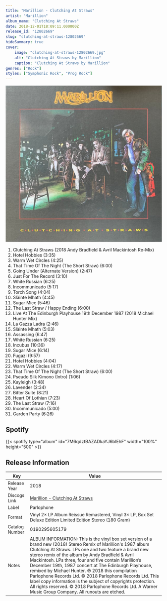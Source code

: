 ```yaml
---
title: "Marillion - Clutching At Straws"
artist: "Marillion"
album_name: "Clutching At Straws"
date: 2018-12-01T18:09:11.000000Z
release_id: "12802669"
slug: "clutching-at-straws-12802669"
hideSummary: true
cover:
    image: "clutching-at-straws-12802669.jpg"
    alt: "Clutching At Straws by Marillion"
    caption: "Clutching At Straws by Marillion"
genres: ["Rock"]
styles: ["Symphonic Rock", "Prog Rock"]
---
```


![Clutching At Straws by Marillion](clutching-at-straws-12802669.jpg)

<!-- section break -->

1. Clutching At Straws (2018 Andy Bradfield & Avril Mackintosh Re-Mix)
2. Hotel Hobbies (3:35)
3. Warm Wet Circles (4:25)
4. That Time Of The Night (The Short Straw) (6:00)
5. Going Under (Alternate Version) (2:47)
6. Just For The Record (3:10)
7. White Russian (6:25)
8. Incommunicado (5:17)
9. Torch Song (4:04)
10. Slàinte Mhath (4:45)
11. Sugar Mice (5:46)
12. The Last Straw / Happy Ending (6:00)
13. Live At The Edinburgh Playhouse 19th December 1987 (2018 Michael Hunter Mix)
14. La Gazza Ladra (2:46)
15. Slàinte Mhath (5:03)
16. Assassing (6:47)
17. White Russian (6:25)
18. Incubus (10:36)
19. Sugar Mice (6:14)
20. Fugazi (9:57)
21. Hotel Hobbies (4:04)
22. Warm Wet Circles (4:17)
23. That Time Of The Night (The Short Straw) (6:00)
24. Pseudo Silk Kimono (Intro) (1:06)
25. Kayleigh (3:48)
26. Lavender (2:34)
27. Bitter Suite (8:21)
28. Heart Of Lothian (7:23)
29. The Last Straw (7:16)
30. Incommunicado (5:00)
31. Garden Party (6:26)

<!-- section break -->


## Spotify
{{< spotify type="album" id="7M6qdztBAZADkaYJ6bIEhF" width="100%" height="500" >}}




## Release Information
|  Key           | Value                                                |
| ---------------| ---------------------------------------------------- |
| Release Year   | 2018                                   |
| Discogs Link   | [Marillion - Clutching At Straws](https://www.discogs.com/release/12802669-Marillion-Clutching-At-Straws) |
| Label          | Parlophone |
| Format         | Vinyl 2× LP Album Reissue Remastered, Vinyl 3× LP, Box Set Deluxe Edition Limited Edition Stereo (180 Gram) |
| Catalog Number | 0190295605179 |
| Notes | ALBUM INFORMATION: This is the vinyl box set version of a brand new (2018) Stereo Remix of Marillion's 1987 album Clutching At Straws.  LPs one and two feature a brand new stereo remix of the album by Andy Bradfield & Avril Mackintosh. LPs three, four and five contain Marillion’s December 19th, 1987 concert at The Edinburgh Playhouse, remixed by Michael Hunter.  ℗ 2018 this compilation Parlophone Records Ltd.  © 2018 Parlophone Records Ltd. This label copy information is the subject of copyrights protection. All rights reserved. © 2018 Parlophone Records Ltd. A Warner Music Group Company.  All runouts are etched.  |